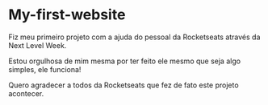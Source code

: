# My-first-website

Fiz meu primeiro projeto com a ajuda do pessoal da Rocketseats através da Next Level Week.

Estou orgulhosa de mim mesma por ter feito ele mesmo que seja algo simples, ele funciona!

Quero agradecer a todos da Rocketseats que fez de fato este projeto acontecer.
